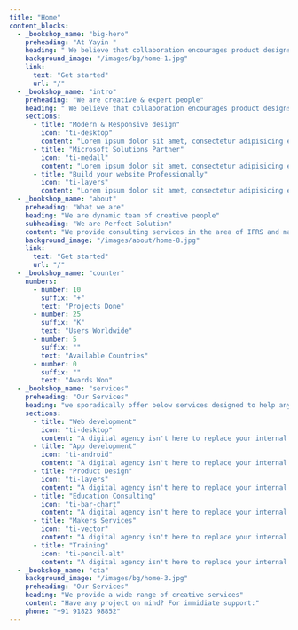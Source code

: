 ```yaml
---
title: "Home"
content_blocks:
  - _bookshop_name: "big-hero"
    preheading: "At Yayin "
    heading: " We believe that collaboration encourages product designs"
    background_image: "/images/bg/home-1.jpg"
    link:
      text: "Get started"
      url: "/"
  - _bookshop_name: "intro"
    preheading: "We are creative & expert people"
    heading: " We believe that collaboration encourages product designs"
    sections:
      - title: "Modern & Responsive design"
        icon: "ti-desktop"
        content: "Lorem ipsum dolor sit amet, consectetur adipisicing elit. Odit, ducimus."
      - title: "Microsoft Solutions Partner"
        icon: "ti-medall"
        content: "Lorem ipsum dolor sit amet, consectetur adipisicing elit. Odit, ducimus."
      - title: "Build your website Professionally"
        icon: "ti-layers"
        content: "Lorem ipsum dolor sit amet, consectetur adipisicing elit. Odit, ducimus."
  - _bookshop_name: "about"
    preheading: "What we are"
    heading: "We are dynamic team of creative people"
    subheading: "We are Perfect Solution"
    content: "We provide consulting services in the area of IFRS and management reporting, helping companies to reach their highest level. We optimize business processes, making them easier."
    background_image: "/images/about/home-8.jpg"
    link:
      text: "Get started"
      url: "/"
  - _bookshop_name: "counter"
    numbers:
      - number: 10
        suffix: "+"
        text: "Projects Done"
      - number: 25
        suffix: "K"
        text: "Users Worldwide"
      - number: 5
        suffix: ""
        text: "Available Countries"
      - number: 0
        suffix: ""
        text: "Awards Won"
  - _bookshop_name: "services"
    preheading: "Our Services"
    heading: "we sporadically offer below services designed to help any business or its products."
    sections:
      - title: "Web development"
        icon: "ti-desktop"
        content: "A digital agency isn't here to replace your internal team, we're here to partner."
      - title: "App development"
        icon: "ti-android"
        content: "A digital agency isn't here to replace your internal team, we're here to partner."
      - title: "Product Design"
        icon: "ti-layers"
        content: "A digital agency isn't here to replace your internal team, we're here to partner."
      - title: "Education Consulting"
        icon: "ti-bar-chart"
        content: "A digital agency isn't here to replace your internal team, we're here to partner."
      - title: "Makers Services"
        icon: "ti-vector"
        content: "A digital agency isn't here to replace your internal team, we're here to partner."
      - title: "Training"
        icon: "ti-pencil-alt"
        content: "A digital agency isn't here to replace your internal team, we're here to partner."
  - _bookshop_name: "cta"
    background_image: "/images/bg/home-3.jpg"
    preheading: "Our Services"
    heading: "We provide a wide range of creative services"
    content: "Have any project on mind? For immidiate support:"
    phone: "+91 91823 98852"
---
```

